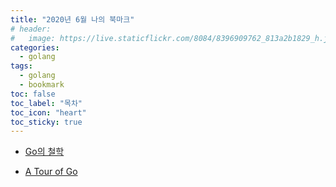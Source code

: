 ```yaml
---
title: "2020년 6월 나의 북마크"
# header:
#   image: https://live.staticflickr.com/8084/8396909762_813a2b1829_h.jpg
categories:
  - golang
tags:
  - golang
  - bookmark
toc: false
toc_label: "목차"
toc_icon: "heart"
toc_sticky: true
---
```


- [Go의 철학](https://marsettler.com/the-zen-of-go/)

- [A Tour of Go](https://go-tour-kr.appspot.com/#1)